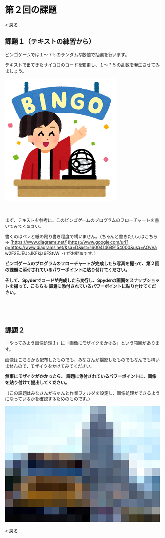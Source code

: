 # 第２回の課題

[< 戻る](../)

## 課題１（テキストの練習から）　

ビンゴゲームでは１～７５のランダムな数値で抽選を行います。

テキストで出てきたサイコロのコードを変更し、１～７５の乱数を発生させてみましょう。

![img](assets/image1.png)

　

まず、テキストを参考に、このビンゴゲームのプログラムのフローチャートを書いてみてください。

書くのはペンと紙の殴り書き程度で構いません。（ちゃんと書きたい人はこちら→ [https://www.diagrams.net/](https://www.google.com/url?q=https://www.diagrams.net/&sa=D&ust=1600414689154000&usg=AOvVaw2F2EJEUpJKFkja6FStvW_-) がお勧めです。）

**ビンゴゲームのプログラムのフローチャートが完成したら写真を撮って、第２回の課題に添付されているパワーポイントに貼り付けてください。**

**そして、Spyderでコードが完成したら実行し、Spyderの画面をスナップショットを撮って、こちらも 課題に添付されているパワーポイントに貼り付けてください。**

　

　

## 課題２

「やってみよう画像処理１」に「画像にモザイクをかける」という項目があります。

画像はこちらから配布したものでも、みなさんが撮影したものでもなんでも構いませんので、モザイクをかけてみてください。

**無事にモザイクがかかったら、 課題に添付されているパワーポイントに、画像を貼り付けて提出してください。**

（この課題はみなさんがちゃんと作業フォルダを設定し、画像処理ができるようになっているかを確認するためのものです。）

![img](assets/image2.jpg)

[< 戻る](../)